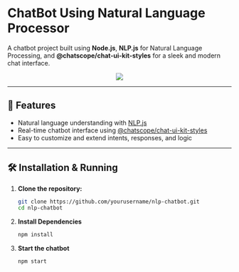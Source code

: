 # ChatBot Using Natural Language Processor

A chatbot project built using **Node.js**, **NLP.js** for Natural Language Processing, and **@chatscope/chat-ui-kit-styles** for a sleek and modern chat interface.

<p align="center">
  <kbd>
    <img src="https://github.com/user-attachments/assets/818a4284-2412-4c3f-b10a-ca24b0e6b51f"/>
  </kbd>
</p>

---

## 🚀 Features

- Natural language understanding with [NLP.js](https://github.com/axa-group/nlp.js)
- Real-time chatbot interface using [@chatscope/chat-ui-kit-styles](https://www.npmjs.com/package/@chatscope/chat-ui-kit-styles)
- Easy to customize and extend intents, responses, and logic

---

## 🛠️ Installation & Running

1. **Clone the repository:**

   ```bash
   git clone https://github.com/yourusername/nlp-chatbot.git
   cd nlp-chatbot

2. **Install Dependencies**

    ```bash
    npm install
    ```

3. **Start the chatbot**

    ```bash
    npm start
    ```
